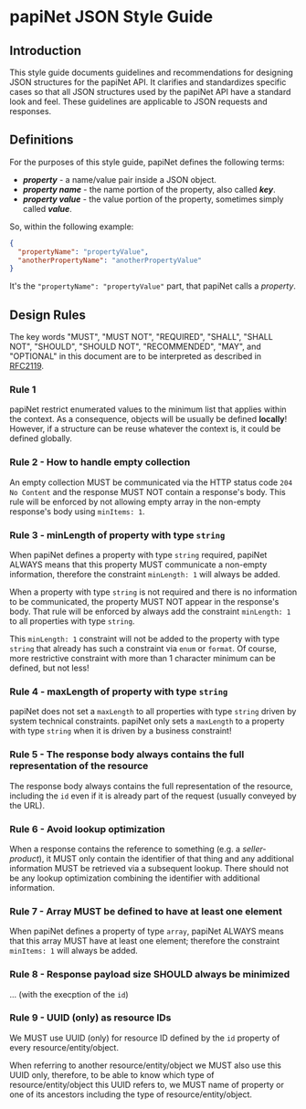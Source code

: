 # papiNet JSON Style Guide

## Introduction

This style guide documents guidelines and recommendations for designing JSON structures for the papiNet API. It clarifies and standardizes specific cases so that all JSON structures used by the papiNet API have a standard look and feel. These guidelines are applicable to JSON requests and responses.

## Definitions

For the purposes of this style guide, papiNet defines the following terms:

* **_property_** - a name/value pair inside a JSON object.
* **_property name_** - the name portion of the property, also called **_key_**.
* **_property value_** - the value portion of the property, sometimes simply called **_value_**.

So, within the following example:

```json
{
  "propertyName": "propertyValue",
  "anotherPropertyName": "anotherPropertyValue"
}
```

It's the `"propertyName": "propertyValue"` part, that papiNet calls a _property_.

## Design Rules

The key words "MUST", "MUST NOT", "REQUIRED", "SHALL", "SHALL NOT", "SHOULD", "SHOULD NOT", "RECOMMENDED", "MAY", and "OPTIONAL" in this document are to be interpreted as described in [RFC2119](https://datatracker.ietf.org/doc/html/rfc2119).

### Rule 1

papiNet restrict enumerated values to the minimum list that applies within the context. As a consequence, objects will be usually be defined **locally**! However, if a structure can be reuse whatever the context is, it could be defined globally.

### Rule 2 - How to handle empty collection

An empty collection MUST be communicated via the HTTP status code `204 No Content` and the response MUST NOT contain a response's body. This rule will be enforced by not allowing empty array in the non-empty response's body using `minItems: 1`.

### Rule 3 - minLength of property with type `string`

When papiNet defines a property with type `string` required, papiNet ALWAYS means that this property MUST communicate a non-empty information, therefore the constraint `minLength: 1` will always be added.

When a property with type `string` is not required and there is no information to be communicated, the property MUST NOT appear in the response's body. That rule will be enforced by always add the constraint `minLength: 1` to all properties with type `string`.

This `minLength: 1` constraint will not be added to the property with type `string` that already has such a constraint via `enum` or `format`. Of course, more restrictive constraint with more than 1 character minimum can be defined, but not less!

### Rule 4 - maxLength of property with type `string`

papiNet does not set a `maxLength` to all properties with type `string` driven by system technical constraints. papiNet only sets a `maxLength` to a property with type `string` when it is driven by a business constraint!

### Rule 5 - The response body always contains the full representation of the resource

The response body always contains the full representation of the resource, including the `id` even if it is already part of the request (usually conveyed by the URL).

### Rule 6 - Avoid lookup optimization

When a response contains the reference to something (e.g. a _seller-product_), it MUST only contain the identifier of that thing and any additional information MUST be retrieved via a subsequent lookup. There should not be any lookup optimization combining the identifier with additional information.

### Rule 7 - Array MUST be defined to have at least one element

When papiNet defines a property of type `array`, papiNet ALWAYS means that this array MUST have at least one element; therefore the constraint `minItems: 1` will always be added.

### Rule 8 - Response payload size SHOULD always be minimized

... (with the execption of the `id`)

### Rule 9 - UUID (only) as resource IDs

We MUST use UUID (only) for resource ID defined by the `id` property of every resource/entity/object.

When referring to another resource/entity/object we MUST also use this UUID only, therefore, to be able to know which type of resource/entity/object this UUID refers to, we MUST name of property or one of its ancestors including the type of resource/entity/object.
